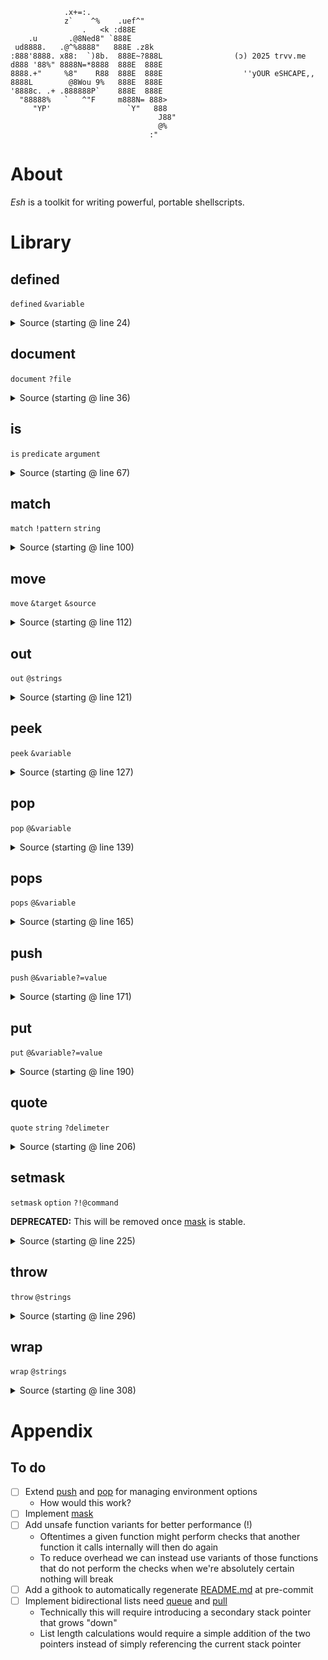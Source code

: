                 .x+=:.
                z`    ^%    .uef^"
                    .   <k :d88E
        .u       .@8Ned8" `888E
     ud8888.   .@^%8888"   888E .z8k
    :888'8888. x88:  `)8b.  888E~?888L                (ɔ) 2025 trvv.me
    d888 '88%" 8888N=*8888  888E  888E
    8888.+"     %8"    R88  888E  888E                  ''yOUR eSHCAPE,,
    8888L        @8Wou 9%   888E  888E
    '8888c. .+ .888888P`    888E  888E
      "88888%   `   ^"F     m888N= 888>
         "YP'                 `Y"   888
                                     J88"
                                     @%
                                   :"

# About
*Esh* is a toolkit for writing powerful, portable shellscripts.

# Library

## defined
`defined` `&variable`

<details><summary>Source (starting @ line 24)</summary>

```sh
defined() {
    case $# in
        (1) :;;
        (0) throw "defined: expected name";;
        (*) throw "defined: too many arguments";;
    esac || return
    is name "$1" || throw "defined: $1: bad name" || return
    eval "case \${$1+.} in ('') return 1;; esac"
}

```

</details>

## document
`document` `?file`

<details><summary>Source (starting @ line 36)</summary>

```sh
document() {
    [ $# -le 1 ] || throw "document: too many arguments" || return
    push line linenum=0 state=docs
    while IFS= read -r line; do
        case $line in
            ('#!'*) :;;
            ('#'*)
                [ "$state" = code ] && printf '```\n\n\074/details\076\n\n'
                state=docs
                case $line in
                    ('# '*) printf '%s\n' "${line#??}";;
                    (*) printf '%s\n' "${line#?}";;
                esac
            ;;
            ('') printf '\n';;
            (*)
                [ "$state" = docs ] && printf '\n\074details\076\074summary\076Source (starting @ line %d)\074/summary\076\n\n```sh\n' "$linenum"
                state=code
                printf '%s\n' "$line"
            ;;
        esac
        linenum="$((linenum + 1))"
    done <<-EOF
$(cat ${1+"$1"})
EOF
    [ "$state" = code ] && printf '```\n\n\074/details\076\074/summary\076\n\n'
    pops line linenum state
}

```

</details>

## is
`is` `predicate` `argument`

<details><summary>Source (starting @ line 67)</summary>

```sh
is() {
    case $# in
        (2) :;;
        (0) throw "is: expected predicate and argument";;
        (1) throw "is: expected argument";;
        (*) throw "is: too many arguments";;
    esac || return
    case $1 in
        (name)          ! match '[!A-Za-z_]*|*[!A-Za-z_0-9]*' "$2";;
        (natural)       ! match '*[!0-9]*' "$2";;
		(command)       >/dev/null command -V "$2";;
        (block)         test -b "$2";;
        (stream)        test -c "$2";;
        (directory)     test -d "$2";;
        (empty)         test -s "$2";;
        (extant)        test -e "$2";;
        (file)          test -f "$2";;
        (sgid)          test -g "$2";;
        (symlink)       test -h "$2";;
        (fifo)          test -p "$2";;
        (readable)      test -r "$2";;
        (socket)        test -S "$2";;
        (terminal)      test -t "$2";;
        (suid)          test -u "$2";;
        (writeable)     test -w "$2" || { test -d "$2" && test -x "$2"; };;
        (executable)    test -x "$2";;
        (null)          test -z "$2";;
		(*)             throw "is: $2: bad predicate";;
    esac
}

```

</details>

## match
`match` `!pattern` `string`

<details><summary>Source (starting @ line 100)</summary>

```sh
match() {
    case $# in
        (2) :;;
        (0) throw "match: expected pattern";;
        (1) throw "match: expected expression";;
        (*) throw "match: too many arguments"
    esac || return
    eval "case \$2 in ($1) :;; (*) return 1;; esac"
}

```

</details>

## move
`move` `&target` `&source`

<details><summary>Source (starting @ line 112)</summary>

```sh
move() {
    test $# = 2 || throw "move: expected target and source" || return
    is name "$1" || throw "move: $1: bad name (target)" || return
    is name "$2" || throw "move: $2: bad name (source)" || return
    eval "$1=\$$2"
}

```

</details>

## out
`out` `@strings`

<details><summary>Source (starting @ line 121)</summary>

```sh
out() {
    printf '%s\n' "$@"
}

```

</details>

## peek
`peek` `&variable`

<details><summary>Source (starting @ line 127)</summary>

```sh
peek() {
    case $# in
        (1) :;;
        (0) throw "peek: expected name";;
        (*) throw "peek: too many arguments";;
    esac || return
    is name "$1" || throw "peek: $1: bad name" || return
    eval "out \"\$$1\""
}

```

</details>

## pop
`pop` `@&variable`

<details><summary>Source (starting @ line 139)</summary>

```sh
pop() {
    test $# != 0 || throw "pop: expected name(s)" || return
    while test $# != 0; do
        is name "$1" || throw "pop: $1: bad name" || return
        eval "
            if defined ${1}_; then
                out \$$1
                if defined ${1}_\$((\${${1}_} - 1)); then
                    move $1 ${1}_\$((\${${1}_} - 1))
                    # this unset is not necessary, but we might want it for cleanliness sake
                    #unset -v ${1}_\$((\${${1}_} - 1))
                else
                    unset -v $1
                fi
            else
                throw 'pop: nothing to pop'
                return 1
            fi
            ${1}_=\$((${1}_ - 1))
        "
        shift
    done
}

```

</details>

## pops
`pops` `@&variable`

<details><summary>Source (starting @ line 165)</summary>

```sh
pops() {
    pop "$@" >/dev/null
}

```

</details>

## push
`push` `@&variable?=value`

<details><summary>Source (starting @ line 171)</summary>

```sh
push() {
    test $# != 0 || throw "push: expected name or definition" || return
    while test $# != 0; do
        is name "${1%%=*}" || throw "push: $1: bad name" || return
        eval "
            if defined ${1%%=*}; then
                move ${1%%=*}_\${${1%%=*}_=1} ${1%%=*}
            else
                unset -v ${1%%=*}_\${${1%%=*}_=1}
            fi
            ${1%%=*}_=\$((${1%%=*}_ + 1))
        "
        put "$1"
        shift
    done
}

```

</details>

## put
`put` `@&variable?=value`

<details><summary>Source (starting @ line 190)</summary>

```sh
put() {
	test $# != 0 || throw "put: expected name or definition" || return
    while test $# != 0; do
		#note Might be a way to make this a single check on the string.
        is name "${1%%=*}" || throw "put: $1: bad name" || return
		if match '*=*' "$1"; then
			eval "${1%%=*}=\${1#*=}"
		else
			unset -v "$1"
		fi
        shift
    done
}

```

</details>

## quote
`quote` `string` `?delimeter`

<details><summary>Source (starting @ line 206)</summary>

```sh
quote() {
    case $# in
        (1|2) :;;
        (0) throw "quote: expected string";;
        (*) throw "quote: too many arguments";;
    esac || return
    if match '*'"\\'"'*' "$1"; then
        # shellcheck disable=SC2139
        set -- "$(alias _="$1"; alias _)" ${2+"$2"}
        printf '%s%b' "${1#??}" "${2-\\n}"
    else
        printf '%s%b' "'$1'" "${2-\\n}"
    fi
}

```

</details>

## setmask
`setmask` `option` `?!@command`

**DEPRECATED:** This will be removed once [mask](#mask) is stable. 

<details><summary>Source (starting @ line 225)</summary>

```sh
setmask() {
    case $# in
        (0) THIS=setmask throw "expected option character";;
        (1)
            case $1 in
                ([A-Za-z0-9]) eval "case \$- in (*$1*) :;; (*) return 1;; esac";;
                (*[!A-Za-z0-9_]*) THIS=setmask throw "$1: invalid option";;
                (*)
                    # TODO: Support checking for if the option exists at all or not
                    set -- "$1" "$(set +o)"
                    case $2 in
                        (*"-o $1"*) return 0;;
                        (*"+o $1"*) return 1;;
                        (*) THIS=setmask STATUS=2 throw "$1: option not found";;
                    esac
                    #eval "set +o | grep \"-o $1\" 2>/dev/null"
                ;;
            esac
        ;;
        (*)
            case $1 in
                ([A-Za-z0-9])
                    eval "
                        shift
                        case \$- in
                            (*$1*) \"\$@\";;
                            (*)
                                if set -$1; then
                                    \"\$@\"
                                    eval \"
                                        set +$1
                                        return \$?
                                    \"
                                else
                                    THIS=\"\${THIS-setmask}\" throw \"$1: failed to set option\"
                                fi
                            ;;
                        esac
                    "
                ;;
                (*[!A-Za-z0-9_]*) THIS=setmask throw "$1: invalid option";;
                (*)
                    # This depends on the User Portability Utilities being present,
                    # which I feel pretty comfortable in assuming for most platforms.
                    # Maybe add a check if anyone runs into any situations where this
                    # is actually a problem.
                    eval "
                        shift
                        # Get rid of this grep
                        if set +o | grep \"-o $1\" 2>/dev/null >&2; then
                            \"\$@\"
                        else
                            if set -o $1; then
                                \"\$@\"
                                eval \"
                                    set +o $1
                                    return \$?
                                \"
                            else
                                THIS=\"\${THIS-setmask}\" throw \"$1: failed to set option\"
                            fi
                        fi
                    "
                ;;
            esac
        ;;
    esac
}

```

</details>

## throw
`throw` `@strings`

<details><summary>Source (starting @ line 296)</summary>

```sh
throw() {
    eval "
        >&2 out \"\$@\"
        case \$- in
            (*i*) return $(($? ? $? : 254));;
            (*) exit $(($? ? $? : 255));;
        esac
    "
}

```

</details>

## wrap
`wrap` `@strings`

<details><summary>Source (starting @ line 308)</summary>

```sh
wrap() {
    test $# = 0 && return
	while test $# != 1; do
		quote "$1" ' '
		shift
	done
	quote "$1"
}

```

</details>

# Appendix
## To do
- [ ] Extend [push](#push) and [pop](#pop) for managing environment options
  - How would this work?
- [ ] Implement [mask](#mask)
- [ ] Add unsafe function variants for better performance (!)
  - Oftentimes a given function might perform checks that another function it calls internally will then do again
  - To reduce overhead we can instead use variants of those functions that do not perform the checks when we're absolutely certain nothing will break
- [ ] Add a githook to automatically regenerate [README.md](#) at pre-commit
- [ ] Implement bidirectional lists need [queue](queue) and [pull](pull)
  - Technically this will require introducing a secondary stack pointer that grows "down"
  - List length calculations would require a simple addition of the two pointers instead of simply referencing the current stack pointer

